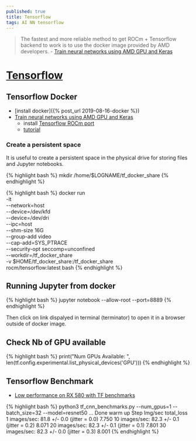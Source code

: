```yaml
---
published: true
title: Tensorflow
tags: AI NN tensorflow
---
```

> The fastest and more reliable method to get ROCm + Tensorflow backend to work is to use the docker image provided by AMD developers. - [Train neural networks using AMD GPU and Keras](https://towardsdatascience.com/train-neural-networks-using-amd-gpus-and-keras-37189c453878)

# [Tensorflow](https://www.tensorflow.org/)

## Tensorflow Docker

- [install docker]({% post_url 2019-08-16-docker %})
- [Train neural networks using AMD GPU and Keras](https://towardsdatascience.com/train-neural-networks-using-amd-gpus-and-keras-37189c453878)
	- install [Tensorflow ROCm port](https://github.com/ROCmSoftwarePlatform/tensorflow-upstream)
	- [tutorial](https://github.com/RadeonOpenCompute/ROCm-docker/blob/master/quick-start.md)
    
    
### Create a persistent space

It is useful to create a persistent space in the physical drive for storing files and Jupyter notebooks. 

{% highlight bash %}
mkdir /home/$LOGNAME/tf_docker_share
{% endhighlight %}


{% highlight bash %}
docker run \
      -it \
      --network=host \
      --device=/dev/kfd \
      --device=/dev/dri \
      --ipc=host \
      --shm-size 16G \
      --group-add video \
      --cap-add=SYS_PTRACE \
      --security-opt seccomp=unconfined \
      --workdir=/tf_docker_share \
      -v $HOME/tf_docker_share:/tf_docker_share \
      rocm/tensorflow:latest bash
{% endhighlight %}

## Running Jupyter from docker
{% highlight bash %}
jupyter notebook --allow-root --port=8889
{% endhighlight %}

Then click on link dispalyed in terminal (terminator) to open it in a browser outside of docker image.

## Check Nb of GPU available

{% highlight bash %}
print("Num GPUs Available: ", len(tf.config.experimental.list_physical_devices('GPU')))
{% endhighlight %}

## Tensorflow Benchmark

- [Low performance on RX 580 with TF benchmarks](https://github.com/microsoft/DirectML/issues/21)

{% highlight bash %}
python3 tf_cnn_benchmarks.py --num_gpus=1 --batch_size=32 --model=resnet50
...
Done warm up
Step	Img/sec	total_loss
1	images/sec: 81.8 +/- 0.0 (jitter = 0.0)	7.750
10	images/sec: 82.3 +/- 0.1 (jitter = 0.2)	8.071
20	images/sec: 82.3 +/- 0.1 (jitter = 0.1)	7.801
30	images/sec: 82.3 +/- 0.0 (jitter = 0.3)	8.001
{% endhighlight %}